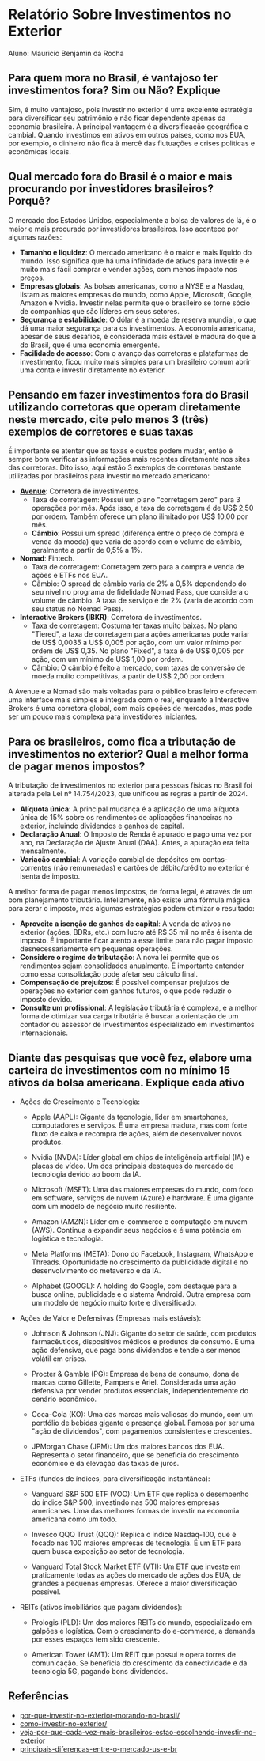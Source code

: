 # Relatório Sobre Investimentos no Exterior

Aluno: Mauricio Benjamin da Rocha

## Para quem mora no Brasil, é vantajoso ter investimentos fora? Sim ou Não? Explique

Sim, é muito vantajoso, pois investir no exterior é uma excelente estratégia para diversificar seu patrimônio e não ficar dependente apenas da economia brasileira. A principal vantagem é a diversificação geográfica e cambial. Quando investimos em ativos em outros países, como nos EUA, por exemplo, o dinheiro não fica à mercê das flutuações e crises políticas e econômicas locais.

## Qual mercado fora do Brasil é o maior e mais procurando por investidores brasileiros? Porquê?

O mercado dos Estados Unidos, especialmente a bolsa de valores de lá, é o maior e mais procurado por investidores brasileiros. Isso acontece por algumas razões:

- **Tamanho e liquidez**: O mercado americano é o maior e mais líquido do mundo. Isso significa que há uma infinidade de ativos para investir e é muito mais fácil comprar e vender ações, com menos impacto nos preços.
- **Empresas globais**: As bolsas americanas, como a NYSE e a Nasdaq, listam as maiores empresas do mundo, como Apple, Microsoft, Google, Amazon e Nvidia. Investir nelas permite que o brasileiro se torne sócio de companhias que são líderes em seus setores.
- **Segurança e estabilidade**: O dólar é a moeda de reserva mundial, o que dá uma maior segurança para os investimentos. A economia americana, apesar de seus desafios, é considerada mais estável e madura do que a do Brasil, que é uma economia emergente.
- **Facilidade de acesso**: Com o avanço das corretoras e plataformas de investimento, ficou muito mais simples para um brasileiro comum abrir uma conta e investir diretamente no exterior.

## Pensando em fazer investimentos fora do Brasil utilizando corretoras que operam diretamente neste mercado, cite pelo menos 3 (três) exemplos de corretores e suas taxas

É importante se atentar que as taxas e custos podem mudar, então é sempre bom verificar as informações mais recentes diretamente nos sites das corretoras. Dito isso, aqui estão 3 exemplos de corretoras bastante utilizadas por brasileiros para investir no mercado americano:

- **[Avenue](https://avenue.us)**: Corretora de investimentos.
  - Taxa de corretagem: Possui um plano "corretagem zero" para 3 operações por mês. Após isso, a taxa de corretagem é de US$ 2,50 por ordem. Também oferece um plano ilimitado por US$ 10,00 por mês.
  - **Câmbio**: Possui um spread (diferença entre o preço de compra e venda da moeda) que varia de acordo com o volume de câmbio, geralmente a partir de 0,5% a 1%.
- **Nomad**: Fintech.
  - Taxa de corretagem: Corretagem zero para a compra e venda de ações e ETFs nos EUA.
  - Câmbio: O spread de câmbio varia de 2% a 0,5% dependendo do seu nível no programa de fidelidade Nomad Pass, que considera o volume de câmbio. A taxa de serviço é de 2% (varia de acordo com seu status no Nomad Pass).
- **Interactive Brokers (IBKR)**: Corretora de investimentos.
  - [Taxa de corretagem](https://www.interactivebrokers.com/pt/pricing/commissions-stocks.php): Costuma ter taxas muito baixas. No plano "Tiered", a taxa de corretagem para ações americanas pode variar de US$ 0,0035 a US$ 0,005 por ação, com um valor mínimo por ordem de US$ 0,35. No plano "Fixed", a taxa é de US$ 0,005 por ação, com um mínimo de US$ 1,00 por ordem.
  - Câmbio: O câmbio é feito a mercado, com taxas de conversão de moeda muito competitivas, a partir de US$ 2,00 por ordem.

A Avenue e a Nomad são mais voltadas para o público brasileiro e oferecem uma interface mais simples e integrada com o real, enquanto a Interactive Brokers é uma corretora global, com mais opções de mercados, mas pode ser um pouco mais complexa para investidores iniciantes.

## Para os brasileiros, como fica a tributação de investimentos no exterior? Qual a melhor forma de pagar menos impostos?

A tributação de investimentos no exterior para pessoas físicas no Brasil foi alterada pela Lei nº 14.754/2023, que unificou as regras a partir de 2024.

- **Alíquota única**: A principal mudança é a aplicação de uma alíquota única de 15% sobre os rendimentos de aplicações financeiras no exterior, incluindo dividendos e ganhos de capital.
- **Declaração Anual**: O Imposto de Renda é apurado e pago uma vez por ano, na Declaração de Ajuste Anual (DAA). Antes, a apuração era feita mensalmente.
- **Variação cambial**: A variação cambial de depósitos em contas-correntes (não remuneradas) e cartões de débito/crédito no exterior é isenta de imposto.

A melhor forma de pagar menos impostos, de forma legal, é através de um bom planejamento tributário. Infelizmente, não existe uma fórmula mágica para zerar o imposto, mas algumas estratégias podem otimizar o resultado:

- **Aproveite a isenção de ganhos de capital**: A venda de ativos no exterior (ações, BDRs, etc.) com lucro até R$ 35 mil no mês é isenta de imposto. É importante ficar atento a esse limite para não pagar imposto desnecessariamente em pequenas operações.
- **Considere o regime de tributação**: A nova lei permite que os rendimentos sejam consolidados anualmente. É importante entender como essa consolidação pode afetar seu cálculo final.
- **Compensação de prejuízos**: É possível compensar prejuízos de operações no exterior com ganhos futuros, o que pode reduzir o imposto devido.
- **Consulte um profissional**: A legislação tributária é complexa, e a melhor forma de otimizar sua carga tributária é buscar a orientação de um contador ou assessor de investimentos especializado em investimentos internacionais.

## Diante das pesquisas que você fez, elabore uma carteira de investimentos com no mínimo 15 ativos da bolsa americana. Explique cada ativo

- Ações de Crescimento e Tecnologia:

  - Apple (AAPL): Gigante da tecnologia, líder em smartphones, computadores e serviços. É uma empresa madura, mas com forte fluxo de caixa e recompra de ações, além de desenvolver novos produtos.

  - Nvidia (NVDA): Líder global em chips de inteligência artificial (IA) e placas de vídeo. Um dos principais destaques do mercado de tecnologia devido ao boom da IA.

  - Microsoft (MSFT): Uma das maiores empresas do mundo, com foco em software, serviços de nuvem (Azure) e hardware. É uma gigante com um modelo de negócio muito resiliente.

  - Amazon (AMZN): Líder em e-commerce e computação em nuvem (AWS). Continua a expandir seus negócios e é uma potência em logística e tecnologia.

  - Meta Platforms (META): Dono do Facebook, Instagram, WhatsApp e Threads. Oportunidade no crescimento da publicidade digital e no desenvolvimento do metaverso e da IA.

  - Alphabet (GOOGL): A holding do Google, com destaque para a busca online, publicidade e o sistema Android. Outra empresa com um modelo de negócio muito forte e diversificado.

- Ações de Valor e Defensivas (Empresas mais estáveis):

  - Johnson & Johnson (JNJ): Gigante do setor de saúde, com produtos farmacêuticos, dispositivos médicos e produtos de consumo. É uma ação defensiva, que paga bons dividendos e tende a ser menos volátil em crises.

  - Procter & Gamble (PG): Empresa de bens de consumo, dona de marcas como Gillette, Pampers e Ariel. Considerada uma ação defensiva por vender produtos essenciais, independentemente do cenário econômico.

  - Coca-Cola (KO): Uma das marcas mais valiosas do mundo, com um portfólio de bebidas gigante e presença global. Famosa por ser uma "ação de dividendos", com pagamentos consistentes e crescentes.

  - JPMorgan Chase (JPM): Um dos maiores bancos dos EUA. Representa o setor financeiro, que se beneficia do crescimento econômico e da elevação das taxas de juros.

- ETFs (fundos de índices, para diversificação instantânea):

  - Vanguard S&P 500 ETF (VOO): Um ETF que replica o desempenho do índice S&P 500, investindo nas 500 maiores empresas americanas. Uma das melhores formas de investir na economia americana como um todo.

  - Invesco QQQ Trust (QQQ): Replica o índice Nasdaq-100, que é focado nas 100 maiores empresas de tecnologia. É um ETF para quem busca exposição ao setor de tecnologia.

  - Vanguard Total Stock Market ETF (VTI): Um ETF que investe em praticamente todas as ações do mercado de ações dos EUA, de grandes a pequenas empresas. Oferece a maior diversificação possível.

- REITs (ativos imobiliários que pagam dividendos):

  - Prologis (PLD): Um dos maiores REITs do mundo, especializado em galpões e logística. Com o crescimento do e-commerce, a demanda por esses espaços tem sido crescente.

  - American Tower (AMT): Um REIT que possui e opera torres de comunicação. Se beneficia do crescimento da conectividade e da tecnologia 5G, pagando bons dividendos.

## Referências

- [por-que-investir-no-exterior-morando-no-brasil/](https://exame.com/bussola/por-que-investir-no-exterior-morando-no-brasil/)
- [como-investir-no-exterior/](https://www.suno.com.br/guias/como-investir-no-exterior/)
- [veja-por-que-cada-vez-mais-brasileiros-estao-escolhendo-investir-no-exterior](https://exame.com/negocios/veja-por-que-cada-vez-mais-brasileiros-estao-escolhendo-investir-no-exterior/)
- [principais-diferencas-entre-o-mercado-us-e-br](https://avenue.us/blog/principais-diferencas-entre-o-mercado-us-e-br/)

